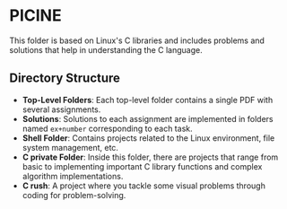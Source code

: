 # PICINE

This folder is based on Linux's C libraries and includes problems and solutions that help in understanding the C language.

## Directory Structure

- **Top-Level Folders**: Each top-level folder contains a single PDF with several assignments.
- **Solutions**: Solutions to each assignment are implemented in folders named `ex+number` corresponding to each task.
- **Shell Folder**: Contains projects related to the Linux environment, file system management, etc.
- **C private Folder**: Inside this folder, there are projects that range from basic to implementing important C library functions and complex algorithm implementations.
- **C rush**: A project where you tackle some visual problems through coding for problem-solving.
